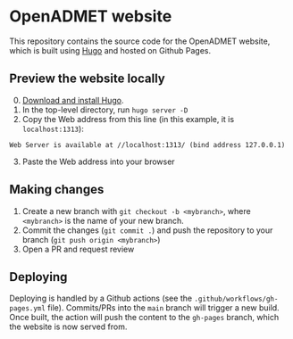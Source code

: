 # OpenADMET website

This repository contains the source code for the OpenADMET website, which is built using [Hugo](https://gohugo.io/) and hosted on Github Pages.


## Preview the website locally

0. [Download and install Hugo](https://gohugo.io/getting-started/installing/).
1. In the top-level directory, run `hugo server -D`
2. Copy the Web address from this line (in this example, it is `localhost:1313`):
```
Web Server is available at //localhost:1313/ (bind address 127.0.0.1)
```
3. Paste the Web address into your browser

## Making changes

1. Create a new branch with `git checkout -b <mybranch>`, where `<mybranch>` is the name of your new branch.
2. Commit the changes (`git commit .`) and push the repository to your branch (`git push origin <mybranch>`)
3. Open a PR and request review

## Deploying

Deploying is handled by a Github actions (see the `.github/workflows/gh-pages.yml` file). Commits/PRs into the `main` branch will trigger a new build. Once built, the action will push the content to the `gh-pages` branch, which the website is now served from.